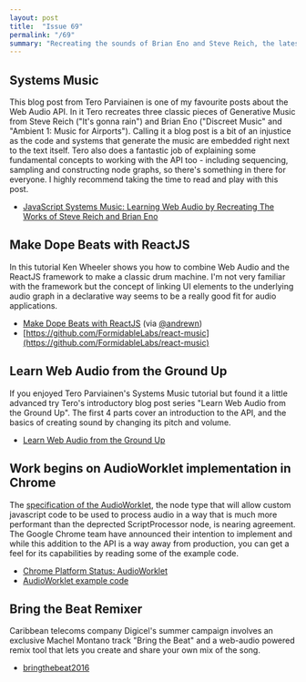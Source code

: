 ```yaml
---
layout: post
title:  "Issue 69"
permalink: "/69"
summary: "Recreating the sounds of Brian Eno and Steve Reich, the latest on AudioWorklets, remixing and more."
---
```


## Systems Music ##

This blog post from Tero Parviainen is one of my favourite posts about
the Web Audio API. In it Tero recreates three classic pieces of
Generative Music from Steve Reich ("It's gonna rain") and Brian Eno
("Discreet Music" and "Ambient 1: Music for Airports"). Calling it a
blog post is a bit of an injustice as the code and systems that
generate the music are embedded right next to the text itself. Tero
also does a fantastic job of explaining some fundamental concepts to
working with the API too - including sequencing, sampling and
constructing node graphs, so there's something in there for
everyone. I highly recommend taking the time to read and play with
this post.

- [JavaScript Systems Music: Learning Web Audio by Recreating The Works of Steve Reich and Brian Eno](http://teropa.info/blog/2016/07/28/javascript-systems-music.html)

## Make Dope Beats with ReactJS ##

In this tutorial Ken Wheeler shows you how to combine Web Audio and
the ReactJS framework to make a classic drum machine. I'm not very
familiar with the framework but the concept of linking UI elements to
the underlying audio graph in a declarative way seems to be a really
good fit for audio applications.

- [Make Dope Beats with ReactJS](https://formidable.com/blog/2016/08/22/make-dope-beats-with-reactjs/) (via [@andrewn](https://twitter.com/andrewn))
- [https://github.com/FormidableLabs/react-music](https://github.com/FormidableLabs/react-music)

## Learn Web Audio from the Ground Up ##

If you enjoyed Tero Parviainen's Systems Music tutorial but found it a
little advanced try Tero's introductory blog post series "Learn Web
Audio from the Ground Up". The first 4 parts cover an introduction to
the API, and the basics of creating sound by changing its pitch and
volume.

- [Learn Web Audio from the Ground Up](http://teropa.info/blog/2016/08/19/what-is-the-web-audio-api.html)

## Work begins on AudioWorklet implementation in Chrome ##

The
[specification of the AudioWorklet](https://webaudio.github.io/web-audio-api/#AudioWorklet),
the node type that will allow custom javascript code to be used to
process audio in a way that is much more performant than the deprected
ScriptProcessor node, is nearing agreement. The Google Chrome team
have announced their intention to implement and while this addition to
the API is a way away from production, you can get a feel for its
capabilities by reading some of the example code.

- [Chrome Platform Status: AudioWorklet](https://www.chromestatus.com/feature/4588498229133312)
- [AudioWorklet example code](https://github.com/WebAudio/web-audio-api/wiki/AudioWorklet-Examples)

## Bring the Beat Remixer ##

Caribbean telecoms company Digicel's summer campaign involves an
exclusive Machel Montano track "Bring the Beat" and a web-audio
powered remix tool that lets you create and share your own mix of the
song.

- [bringthebeat2016](http://bringthebeat2016.com/remixer.html)
